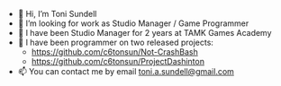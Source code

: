- 👋 Hi, I’m Toni Sundell
- 👀 I’m looking for work as Studio Manager / Game Programmer
- 🌱 I have been Studio Manager for 2 years at TAMK Games Academy
- 💞️ I have been programmer on two released projects:
    - https://github.com/c6tonsun/Not-CrashBash
    - https://github.com/c6tonsun/ProjectDashinton
- 📫 You can contact me by email toni.a.sundell@gmail.com 

<!---
c6tonsun/c6tonsun is a ✨ special ✨ repository because its `README.md` (this file) appears on your GitHub profile.
You can click the Preview link to take a look at your changes.
--->

